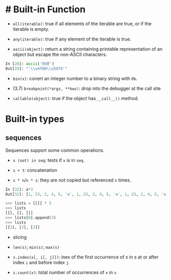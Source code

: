 # # Built-in Function

- `all(iterable)`: true if all elements of the iterable are true, or if the iterable is empty.

- `any(iterable)`: true if any element of the iterable is true.

- `ascii(object)`: return a string containing printable representation of an object but escape the non-ASCII characters.

```python
In [28]: ascii('你好')
Out[28]: "'\\u4f60\\u597d'"
```

- `bin(x)`: conert an integer number to a binary string with `0b`.

- (3.7) `breakpoint(*args, **kws)`: drop into the debugger at the call site

- `callable(object)`: true if the object has `__call__()` method.


# Built-in types

## sequences

Sequences support some common operations.

- `x (not) in seq`: tests if `x` is in `seq`.

- `s + t`: concatenation

- `s * n`/`n * s`: they are not copied but referenced `n` times.

```python
In [32]: a*3
Out[32]: [1, 23, 2, 4, 5, 'a', 1, 23, 2, 4, 5, 'a', 1, 23, 2, 4, 5, 'a']
```

```python
>>> lists = [[]] * 3
>>> lists
[[], [], []]
>>> lists[0].append(3)
>>> lists
[[3], [3], [3]]
```

- slicing

- `len(s)`; `min(s)`; `max(s)`

- `s.index(x[, i[, j]])`: inex of the first occurrence of x in s at or after index `i` and before index `j`.

- `s.count(x)`: total number of occurrences of `x` in `s`
